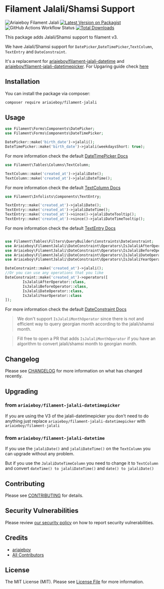 # Filament Jalali/Shamsi Support

![Ariaieboy Filament Jalali](https://preview.dragon-code.pro/Ariaieboy/Filament-Jalali.svg?brand=laravel)
[![Latest Version on Packagist](https://img.shields.io/packagist/v/ariaieboy/filament-jalali.svg?style=flat-square)](https://packagist.org/packages/ariaieboy/filament-jalali)
![GitHub Actions Workflow Status](https://img.shields.io/github/actions/workflow/status/ariaieboy/filament-jalali/php-cs-fixer.yml?label=styling)
[![Total Downloads](https://img.shields.io/packagist/dt/ariaieboy/filament-jalali.svg?style=flat-square)](https://packagist.org/packages/ariaieboy/filament-jalali)

This package adds Jalali/Shamsi support to filament v3.

We have Jalali/Shamsi support for `DatePicker`,`DateTimePicker`,`TextColumn`, `TextEntry` and `DateConstraint`.


It's a replacement for [ariaieboy/filament-jalali-datetime](https://github.com/ariaieboy/filament-jalali-datetime) and [ariaieboy/filament-jalali-datetimepicker](https://github.com/ariaieboy/filament-jalali-datetimepicker).
For Upgaring guide check [here](README.md#upgrading)

## Installation

You can install the package via composer:

```bash
composer require ariaieboy/filament-jalali
```

## Usage

```php
use Filament\Forms\Components\DatePicker;
use Filament\Forms\Components\DateTimePicker;

DatePicker::make('birth_date')->jalali();
DateTimePicker::make('birth_date')->jalali(weekdaysShort: true);
```
For more information check the default [DateTimePicker Docs](https://filamentphp.com/docs/3.x/forms/fields#date-time-picker)
```php
use Filament\Tables\Columns\TextColumn;

TextColumn::make('created_at')->jalaliDate();
TextColumn::make('created_at')->jalaliDateTime();
```
For more information check the default [TextColumn Docs](https://filamentphp.com/docs/3.x/tables/columns/text)
```php
use Filament\Infolists\Components\TextEntry;

TextEntry::make('created_at')->jalaliDate();
TextEntry::make('created_at')->jalaliDateTime();
TextEntry::make('created_at')->since()->jalaliDateTooltip();
TextEntry::make('created_at')->since()->jalaliDateTimeTooltip();
```
For more information check the default [TextEntry Docs](https://filamentphp.com/docs/3.x/infolists/entries/text)
```php

use Filament\Tables\Filters\QueryBuilder\Constraints\DateConstraint;
use Ariaieboy\FilamentJalali\DateConstraint\Operators\IsJalaliAfterOperator;
use Ariaieboy\FilamentJalali\DateConstraint\Operators\IsJalaliBeforeOperator;
use Ariaieboy\FilamentJalali\DateConstraint\Operators\IsJalaliDateOperator;
use Ariaieboy\FilamentJalali\DateConstraint\Operators\IsJalaliYearOperator;

DateConstraint::make('created_at')->jalali();
//Or you can use any operations that you like
DateConstraint::make('created_at')->operators([
        IsJalaliAfterOperator::class,
        IsJalaliBeforeOperator::class,
        IsJalaliDateOperator::class,
        IsJalaliYearOperator::class
]);
```
For more information check the default [DateConstraint Docs](https://filamentphp.com/docs/3.x/tables/filters/query-builder#date-constraints)

> We don't support `IsJalaliMonthOperator` since there is not and efficient way to query georgian month according to the jalali/shamsi month.

> Fill free to open a PR that adds `IsJalaliMonthOperator` if you have an algorithm to convert jalali/shamsi month to georgian month.

## Changelog

Please see [CHANGELOG](CHANGELOG.md) for more information on what has changed recently.

## Upgrading

### from `ariaieboy/filament-jalali-datetimepicker`

If you are using the V3 of the jalali-datetimepicker you don't need to do anything just replace `ariaieboy/filament-jalali-datetimepicker` with `ariaieboy/filament-jalali`

### from `ariaieboy/filament-jalali-datetime`

If you use the `jalaliDate()` and `jalaliDateTime()` on the `TextColumn` you can upgrade without any problem.

But if you use the `JalaliDateTimeColumn` you need to change it to `TextColumn` and convert `dateTime() to jalaliDateTime()` and `date() to jalaliDate()`

## Contributing

Please see [CONTRIBUTING](https://github.com/spatie/.github/blob/main/CONTRIBUTING.md) for details.

## Security Vulnerabilities

Please review [our security policy](../../security/policy) on how to report security vulnerabilities.

## Credits

- [ariaieboy](https://github.com/ariaieboy)
- [All Contributors](../../contributors)

## License

The MIT License (MIT). Please see [License File](LICENSE.md) for more information.
